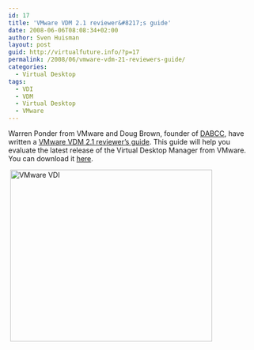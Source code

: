 ```yaml
---
id: 17
title: 'VMware VDM 2.1 reviewer&#8217;s guide'
date: 2008-06-06T08:08:34+02:00
author: Sven Huisman
layout: post
guid: http://virtualfuture.info/?p=17
permalink: /2008/06/vmware-vdm-21-reviewers-guide/
categories:
  - Virtual Desktop
tags:
  - VDI
  - VDM
  - Virtual Desktop
  - VMware
---
```

Warren Ponder from VMware and Doug Brown, founder of <a title="DABCC" href="http://www.dabcc.com" target="_blank">DABCC</a>, have written a <a title="VMware VDM 2.1 reviewer's guide available" href="http://communities.vmware.com/blogs/virtualdesktop/2008/06/05/vmware-vdi-vdm-21-reviewers-guide-now-available" target="_blank">VMware VDM 2.1 reviewer&#8217;s guide</a>. This guide will help you evaluate the latest release of the Virtual Desktop Manager from VMware. You can download it <a title="vdm_2.1_reviewers_guide.pdf" href="http://www.vmware.com/files/pdf/vdm_2.1_reviewers_guide.pdf" target="_blank">here</a>.

 <img style="vertical-align: middle;" src="https://svenhuisman.com/wp-content/uploads/2008/06/vdivdm_diagram.gif" alt="VMware VDI" width="408" height="348" />